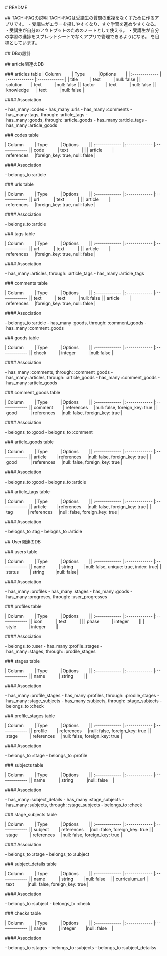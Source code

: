 # README

## TACH::FAQの説明
TACH::FAQは受講生の質問の重複をなくすために作るアプリです。
・受講生がエラーを探しやすくなり、すぐ学習を進めやすくなる。
・受講生が自分のアウトプットのためのノートとして使える。
・受講生が自分の学習の進捗をスプレットシートでなくアプリで管理できるようになる。
を目標としています。

## DBの設計

## article関連のDB

### articles table
| Column         | Type           |Options        |
| :------------- | :------------- |:------------- |
| title          | text           |null: false |
| solution       | text           |null: false |
| factor         | text           |null: false |
| knowledge      | text           |null: false |

#### Association

- has_many :codes
- has_many :urls
- has_many :comments
- has_many :tags, through: :article_tags
- has_many :goods, through: :article_goods
- has_many :article_tags
- has_many :article_goods

### codes table

| Column         | Type           |Options        |
| :------------- | :------------- |:------------- |
| code           | text           | |
| article        | references     |foreign_key: true, null: false |

#### Association

- belongs_to :article

### urls table

| Column         | Type           |Options        |
| :------------- | :------------- |:------------- |
| url            | text           | |
| article        | references     |foreign_key: true, null: false |

#### Association

- belongs_to :article

### tags table

| Column         | Type           |Options        |
| :------------- | :------------- |:------------- |
| url            | text           | |
| article        | references     |foreign_key: true, null: false |

#### Association

- has_many :articles, through: :article_tags
- has_many :article_tags 

### comments table

| Column         | Type           |Options        |
| :------------- | :------------- |:------------- |
| text           | text           |null: false |
| article        | references     |foreign_key: true, null: false |

#### Association

- belongs_to :article
- has_many :goods, through: :comment_goods
- has_many :comment_goods

### goods table

| Column         | Type           |Options        |
| :------------- | :------------- |:------------- |
| check          | integer           |null: false |

#### Association

- has_many :comments, through: :comment_goods
- has_many :articles, through: :article_goods
- has_many :comment_goods
- has_many :article_goods

### comment_goods table

| Column         | Type           |Options        |
| :------------- | :------------- |:------------- |
| comment        | references     |null: false, foreign_key: true |
| good           | references     |null: false, foreign_key: true |

#### Association

- belogns_to :good
- belogns_to :comment

### article_goods table

| Column         | Type           |Options        |
| :------------- | :------------- |:------------- |
| article        | references     |null: false, foreign_key: true |
| good           | references     |null: false, foreign_key: true |

#### Association

- belogns_to :good
- belogns_to :article

### article_tags table

| Column         | Type           |Options        |
| :------------- | :------------- |:------------- |
| article        | references     |null: false, foreign_key: true |
| tag            | references     |null: false, foreign_key: true |

#### Association

- belogns_to :tag
- belogns_to :article


## User関連のDB

### users table

| Column         | Type           |Options        |
| :------------- | :------------- |:------------- |
| name           | string         |null: false, unique: true, index: true|
| status         | string         |null: false|

#### Association

- has_many :profiles
- has_many :stages
- has_many :goods
- has_many :progreses, through: :user_progresses

### profiles table

| Column         | Type           |Options        |
| :------------- | :------------- |:------------- |
| icon           | text           ||
| phase          | integer        ||
| style          | integer        ||

#### Association

- belongs_to :user
- has_many :profile_stages
- has_many :stages, through: :prodile_stages

### stages table

| Column         | Type           |Options        |
| :------------- | :------------- |:------------- |
| name           | string         ||

#### Association

- has_many :profile_stages
- has_many :profiles, through: :prodile_stages
- has_many :stage_subjects
- has_many :subjects, through: :stage_subjects
- belongs_to :check

### profile_stages table

| Column         | Type           |Options        |
| :------------- | :------------- |:------------- |
| profile        | references     |null: false, foreign_key: true |
| stage          | references     |null: false, foreign_key: true |

#### Association

- belongs_to :stage
- belongs_to :profile

### subjects table

| Column         | Type           |Options        |
| :------------- | :------------- |:------------- |
| name           | string           |null: false    |

#### Association

- has_many :subject_details
- has_many :stage_subjects
- has_many :subjects, through: :stage_subjects
- belongs_to :check

### stage_subjects table

| Column         | Type           |Options        |
| :------------- | :------------- |:------------- |
| subject        | references     |null: false, foreign_key: true |
| stage          | references     |null: false, foreign_key: true |

#### Association

- belongs_to :stage
- belongs_to :subject

### subject_details table

| Column         | Type           |Options        |
| :------------- | :------------- |:------------- |
| name           | string         |null: false    |
| curriculum_url | text           |null: false, foreign_key: true |

#### Association

- belongs_to :subject
- belongs_to :check

### checks table

| Column         | Type           |Options        |
| :------------- | :------------- |:------------- |
| name           | integer        |null: false    |


#### Association

- belongs_to :stages
- belongs_to :subjects
- belongs_to :subject_detailss


<!-- 以下一旦保留 -->
<!-- ### progress_rates table

| Column         | Type           |Options        |
| :------------- | :------------- |:------------- |
| rate           | integer        |null: false    |
| user           | references     |null: false, foreign_key: true |
| stage          | references     |null: false, foreign_key: true |
| subject        | references     |null: false, foreign_key: true |
| subject_detail | references     |null: false, foreign_key: true |


#### Association

- belongs_to :user
- belongs_to :stage
- belongs_to :subject
- belongs_to :subject_detail -->




